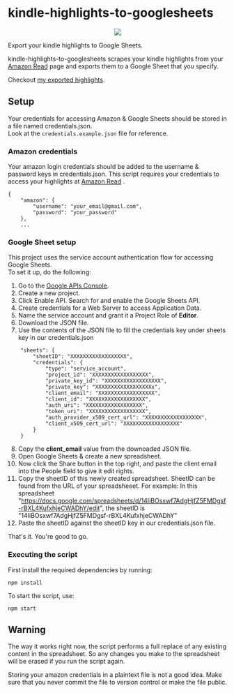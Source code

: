 # kindle-highlights-to-googlesheets
  
<p align="center">
  <img src="https://github.com/nishanthvijayan/kindle-highlights-to-googlesheets/blob/master/kindle-highlights-to-googlesheets.jpg">
</p>  
  
        
Export your kindle highlights to Google Sheets.

kindle-highlights-to-googlesheets scrapes your kindle highlights from your [Amazon Read](https://read.amazon.com/notebook) page and exports them to a Google Sheet that you specify.

Checkout [my exported highlights](https://docs.google.com/spreadsheets/d/14IiBOsxwf7A0gHjJZ5FMDgsB-rBXL4KuyxhjeCWADhY/edit?usp=sharing). 

## Setup
Your credentials for accessing Amazon & Google Sheets should be stored in a file named credentials.json.  
Look at the `credentials.example.json` file for reference.

### Amazon credentials
Your amazon login credentials should be added to the username & password keys in credentials.json.
This script requires your credentials to access your highlights at [Amazon Read](https://read.amazon.com/notebook) .
```
{
    "amazon": {
        "username": "your_email@gmail.com",
        "password": "your_password"
    },
    ...
```

### Google Sheet setup
This project uses the service account authentication flow for accessing Google Sheets.  
To set it up, do the following:  

1. Go to the [Google APIs Console](https://console.cloud.google.com/apis/dashboard).
2. Create a new project.
3. Click Enable API. Search for and enable the Google Sheets API.
4. Create credentials for a Web Server to access Application Data.
5. Name the service account and grant it a Project Role of **Editor**.
6. Download the JSON file.
7. Use the contents of the JSON file to fill the credentials key under sheets key in our credentials.json

```
    "sheets": {
        "sheetID": "XXXXXXXXXXXXXXXXXX",
        "credentials": {
            "type": "service_account",
            "project_id": "XXXXXXXXXXXXXXXXXX",
            "private_key_id": "XXXXXXXXXXXXXXXXXX",
            "private_key": "XXXXXXXXXXXXXXXXXXx",
            "client_email": "XXXXXXXXXXXXXXXXXX",
            "client_id": "XXXXXXXXXXXXXXXXXX",
            "auth_uri": "XXXXXXXXXXXXXXXXXX",
            "token_uri": "XXXXXXXXXXXXXXXXXX",
            "auth_provider_x509_cert_url": "XXXXXXXXXXXXXXXXXX",
            "client_x509_cert_url": "XXXXXXXXXXXXXXXXXX"
        }
    }
```

8. Copy the **client_email** value from the downoaded JSON file.
9. Open Google Sheets & create a new spreadsheet.
10. Now click the Share button in the top right, and paste the client email into the People field to give it edit rights.
11. Copy the sheetID of this newly created spreadsheet. SheetID can be found from the URL of your spreadsheeet. For example:
In this spreadsheet "https://docs.google.com/spreadsheets/d/14IiBOsxwf7AdgHjfZ5FMDgsf-rBXL4KufxhjeCWADhY/edit", the sheetID is "14IiBOsxwf7AdgHjfZ5FMDgsf-rBXL4KufxhjeCWADhY"
12. Paste the sheetID against the sheetID key in our credentials.json file.

That's it. You're good to go.

### Executing the script
First install the required dependencies by running: 
```
npm install
```

To start the script, use:
```
npm start
```

## Warning
The way it works right now, the script performs a full replace of any existing content in the spreadsheet. So any changes you make to the spreadsheet will be erased if you run the script again.  

Storing your amazon credentials in a plaintext file is not a good idea. Make sure that you never commit the file to version control or make the file public.


